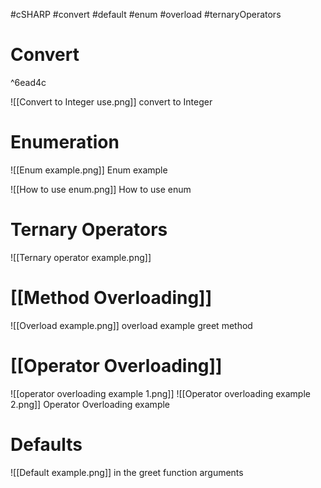#cSHARP #convert #default #enum #overload #ternaryOperators 

# Convert

^6ead4c

![[Convert to Integer use.png]] 
convert to Integer

# Enumeration 

![[Enum example.png]] 
Enum example

![[How to use enum.png]]
How to use enum



# Ternary Operators

![[Ternary operator example.png]]


# [[Method Overloading]]

![[Overload example.png]]
overload example greet method 

# [[Operator Overloading]]

![[operator overloading example 1.png]]
![[Operator overloading example 2.png]]
Operator Overloading example
# Defaults

![[Default example.png]]
in the greet function arguments